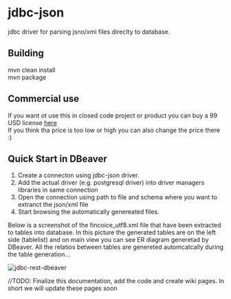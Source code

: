 # jdbc-json
jdbc driver for parsing jsno/xml files direclty to database. 

## Building
mvn clean install  
mvn package

## Commercial use
If you want ot use this in closed code project or product you can buy a 99 USD license [here](https://vnetcon.com)  
If you think tha price is too low or high you can also change the price there :)


## Quick Start in DBeaver

1. Create a connecton using jdbc-json driver.
2. Add the actual driver (e.g. postgresql driver) into driver managers libraries in same connection
3. Open the connection using path to file and schema where you want to extranct the json/xml file
4. Start browsing the automatically genereated files.

Below is a screenshot of the fincoice_utf8.xml file that have been extracted to tables into database.
In this picture the generated tables are on the left side (tablelist) and on main view you can see ER diagram generetad by DBeaver.
All the relatios between tables are genereted automcatcally during the table generation...

![jdbc-rest-dbeaver](http://vnetcon.s3-website-eu-west-1.amazonaws.com/img/jdbc-json-dbeaver.png)


//TODO: Finalize this documentation, add the code and create wiki pages. In short we will update these pages soon


